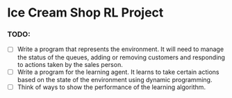 # Ice Cream Shop RL Project

### TODO:
- [ ] Write a program that represents the environment. It will need to manage the status of the queues, adding or removing customers and responding to actions taken by the sales person.
- [ ] Write a program for the learning agent. It learns to take certain actions based on the state of the environment using dynamic programming.
- [ ] Think of ways to show the performance of the learning algorithm.
